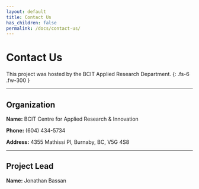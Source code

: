 ```yaml
---
layout: default
title: Contact Us
has_children: false
permalink: /docs/contact-us/
---
```


# Contact Us

This project was hosted by the BCIT Applied Research Department.
{: .fs-6 .fw-300 }

---

## Organization

<b>Name:</b> BCIT Centre for Applied Research & Innovation

<b>Phone:</b> (604) 434-5734

<b>Address:</b> 4355 Mathissi Pl, Burnaby, BC, V5G 4S8

---

## Project Lead

<b>Name:</b> Jonathan Bassan
